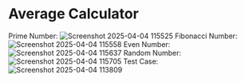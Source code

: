# Average Calculator

Prime Number:
![Screenshot 2025-04-04 115525](https://github.com/user-attachments/assets/2cde786d-03a8-4c9c-9e3a-d871d0a24dce)
Fibonacci Number:
![Screenshot 2025-04-04 115558](https://github.com/user-attachments/assets/6fe4077d-3a43-406a-876f-e28942a965f3)
Even Number:
![Screenshot 2025-04-04 115637](https://github.com/user-attachments/assets/7ef2ea8f-7a2f-42e2-a8af-1f441ca58d61)
Random Number:
![Screenshot 2025-04-04 115705](https://github.com/user-attachments/assets/3e5fcb42-5847-47eb-ad8e-054c22b7537e)
Test Case:
![Screenshot 2025-04-04 113809](https://github.com/user-attachments/assets/a446809f-598d-4b1b-a99a-962fb166fc11)
